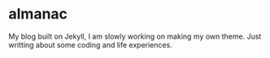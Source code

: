 # almanac

My blog built on Jekyll, I am slowly working on making my own theme. Just writting about some coding and life experiences.
